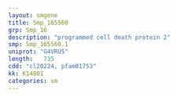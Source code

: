 ```yaml
---
layout: smgene
title: Smp_165560
grp: Smp_16
description: "programmed cell death protein 2"
smp: Smp_165560.1
uniprot: "G4VRU5"
length:   735
cdd: "cl20224, pfam01753"
kk: K14801
categories: sm
---
```

